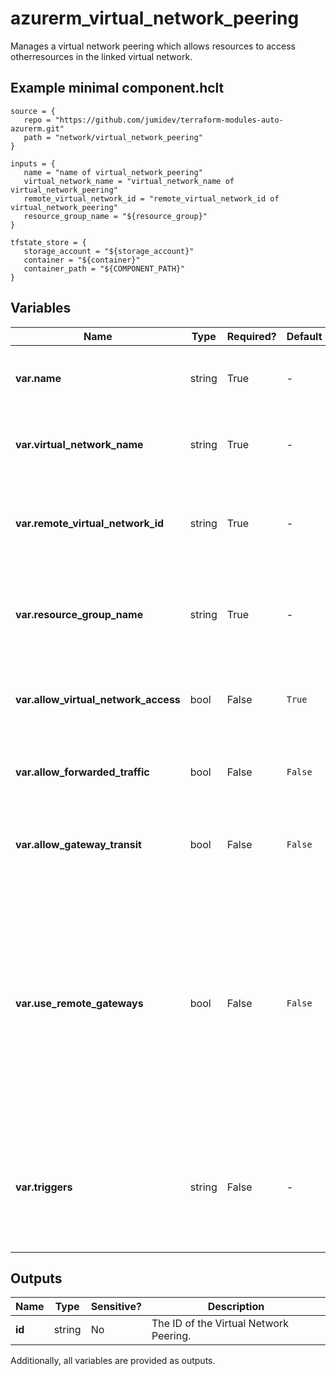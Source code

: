 # azurerm_virtual_network_peering

Manages a virtual network peering which allows resources to access otherresources in the linked virtual network.

## Example minimal component.hclt

```hcl
source = {
   repo = "https://github.com/jumidev/terraform-modules-auto-azurerm.git" 
   path = "network/virtual_network_peering" 
}

inputs = {
   name = "name of virtual_network_peering" 
   virtual_network_name = "virtual_network_name of virtual_network_peering" 
   remote_virtual_network_id = "remote_virtual_network_id of virtual_network_peering" 
   resource_group_name = "${resource_group}" 
}

tfstate_store = {
   storage_account = "${storage_account}" 
   container = "${container}" 
   container_path = "${COMPONENT_PATH}" 
}

```

## Variables

| Name | Type | Required? |  Default  |  Description |
| ---- | ---- | --------- |  ----------- | ----------- |
| **var.name** | string | True | -  |  The name of the virtual network peering. Changing this forces a new resource to be created. | 
| **var.virtual_network_name** | string | True | -  |  The name of the virtual network. Changing this forces a new resource to be created. | 
| **var.remote_virtual_network_id** | string | True | -  |  The full Azure resource ID of the remote virtual network. Changing this forces a new resource to be created. | 
| **var.resource_group_name** | string | True | -  |  The name of the resource group in which to create the virtual network peering. Changing this forces a new resource to be created. | 
| **var.allow_virtual_network_access** | bool | False | `True`  |  Controls if the VMs in the remote virtual network can access VMs in the local virtual network. Defaults to `true`. | 
| **var.allow_forwarded_traffic** | bool | False | `False`  |  Controls if forwarded traffic from VMs in the remote virtual network is allowed. Defaults to `false`. | 
| **var.allow_gateway_transit** | bool | False | `False`  |  Controls gatewayLinks can be used in the remote virtual network’s link to the local virtual network. Defaults to `false`. | 
| **var.use_remote_gateways** | bool | False | `False`  |  Controls if remote gateways can be used on the local virtual network. If the flag is set to `true`, and `allow_gateway_transit` on the remote peering is also `true`, virtual network will use gateways of remote virtual network for transit. Only one peering can have this flag set to `true`. This flag cannot be set if virtual network already has a gateway. Defaults to `false`. | 
| **var.triggers** | string | False | -  |  A mapping of key values pairs that can be used to sync network routes from the remote virtual network to the local virtual network. See [the trigger example](https://registry.terraform.io/providers/hashicorp/azurerm/latest/docs/resources/virtual_network_peering#example-usage-triggers) for an example on how to set it up. | 



## Outputs

| Name | Type | Sensitive? | Description |
| ---- | ---- | --------- | --------- |
| **id** | string | No  | The ID of the Virtual Network Peering. | 

Additionally, all variables are provided as outputs.

